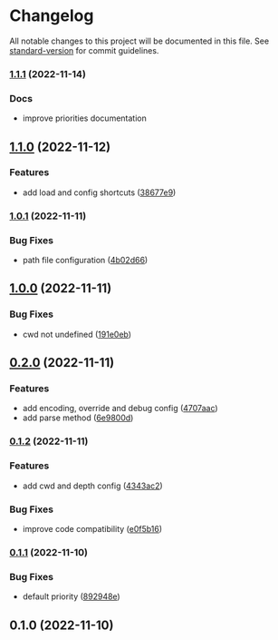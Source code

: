 # Changelog

All notable changes to this project will be documented in this file. See [standard-version](https://github.com/conventional-changelog/standard-version) for commit guidelines.

### [1.1.1](https://github.com/marcocesarato/dotenv-mono/compare/v1.1.0...v1.1.1) (2022-11-14)

### Docs

-   improve priorities documentation

## [1.1.0](https://github.com/marcocesarato/dotenv-mono/compare/v1.0.1...v1.1.0) (2022-11-12)

### Features

-   add load and config shortcuts ([38677e9](https://github.com/marcocesarato/dotenv-mono/commit/38677e98b6b14d6f891014ea87fcb6f2faa2c718))

### [1.0.1](https://github.com/marcocesarato/dotenv-mono/compare/v1.0.0...v1.0.1) (2022-11-11)

### Bug Fixes

-   path file configuration ([4b02d66](https://github.com/marcocesarato/dotenv-mono/commit/4b02d6634ee275bb64a54bf43ae06723649de84e))

## [1.0.0](https://github.com/marcocesarato/dotenv-mono/compare/v0.2.0...v1.0.0) (2022-11-11)

### Bug Fixes

-   cwd not undefined ([191e0eb](https://github.com/marcocesarato/dotenv-mono/commit/191e0ebd0e0c23bcfc4c649de41fcadbf78f7b73))

## [0.2.0](https://github.com/marcocesarato/dotenv-mono/compare/v0.1.2...v0.2.0) (2022-11-11)

### Features

-   add encoding, override and debug config ([4707aac](https://github.com/marcocesarato/dotenv-mono/commit/4707aac17131743a3577e973f73d3e247b76c276))
-   add parse method ([6e9800d](https://github.com/marcocesarato/dotenv-mono/commit/6e9800d0964044e700cfa204e8d8f7f6fa2749b3))

### [0.1.2](https://github.com/marcocesarato/dotenv-mono/compare/v0.1.1...v0.1.2) (2022-11-11)

### Features

-   add cwd and depth config ([4343ac2](https://github.com/marcocesarato/dotenv-mono/commit/4343ac2320431b9ff5853d3047b1ea972a29932d))

### Bug Fixes

-   improve code compatibility ([e0f5b16](https://github.com/marcocesarato/dotenv-mono/commit/e0f5b165a1f4a16bc196f1433ac1bea9ff93599f))

### [0.1.1](https://github.com/marcocesarato/dotenv-mono/compare/v0.1.0...v0.1.1) (2022-11-10)

### Bug Fixes

-   default priority ([892948e](https://github.com/marcocesarato/dotenv-mono/commit/892948e2a944af98a217f888ede1fbbe1d9d9960))

## 0.1.0 (2022-11-10)
